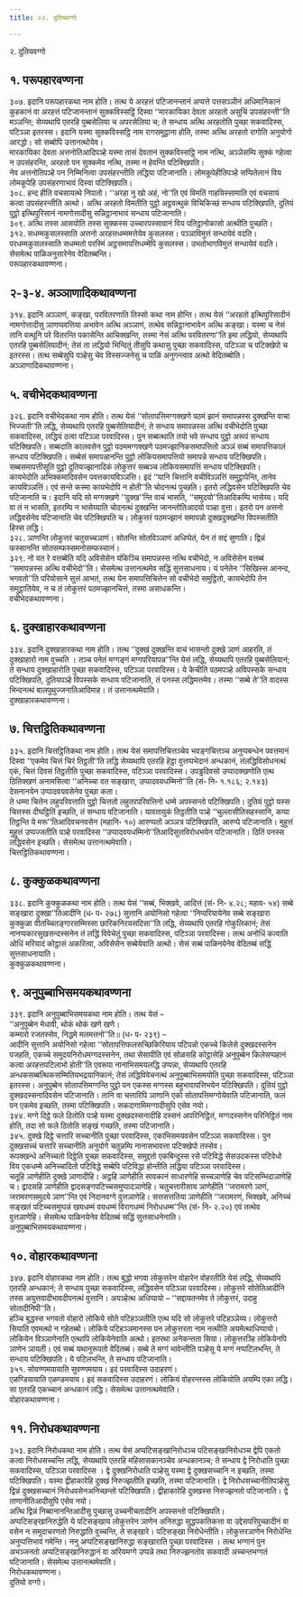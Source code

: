 ```yaml
---
title: ०२. दुतियवग्गो

---
```

२. दुतियवग्गो  


## १. परूपहारवण्णना

३०७. इदानि परूपहारकथा नाम होति। तत्थ ये अरहत्तं पटिजानन्तानं अप्पत्ते पत्तसञ्ञीनं अधिमानिकानं कुहकानं वा अरहत्तं पटिजानन्तानं सुक्कविस्सट्ठिं दिस्वा ‘‘मारकायिका देवता अरहतो असुचिं उपसंहरन्ती’’ति मञ्ञन्ति; सेय्यथापि एतरहि पुब्बसेलिया च अपरसेलिया च; ते सन्धाय अत्थि अरहतोति पुच्छा सकवादिस्स, पटिञ्ञा इतरस्स। इदानि यस्मा सुक्कविस्सट्ठि नाम रागसमुट्ठाना होति, तस्मा अत्थि अरहतो रागोति अनुयोगो आरद्धो। सो सब्बोपि उत्तानत्थोयेव।  
मारकायिका देवता अत्तनोतिआदिपञ्हे यस्मा तासं देवतानं सुक्कविस्सट्ठि नाम नत्थि, अञ्ञेसम्पि सुक्कं गहेत्वा न उपसंहरन्ति, अरहतो पन सुक्कमेव नत्थि, तस्मा न हेवन्ति पटिक्खिपति।  
नेव अत्तनोतिपञ्हे पन निम्मिनित्वा उपसंहरन्तीति लद्धिया पटिजानाति। लोमकूपेहीतिपञ्हे सप्पितेलानं विय लोमकूपेहि उपसंहरणाभावं दिस्वा पटिक्खिपति।  
३०८. हन्द हीति वचसायत्थे निपातो। ‘‘अरहा नु खो अहं, नो’’ति एवं विमतिं गाहयिस्सामाति एवं वचसायं कत्वा उपसंहरन्तीति अत्थो। अत्थि अरहतो विमतीति पुट्ठो अट्ठवत्थुकं विचिकिच्छं सन्धाय पटिक्खिपति, दुतियं पुट्ठो इत्थिपुरिसानं नामगोत्तादीसु सन्निट्ठानाभावं सन्धाय पटिजानाति।  
३०९. अत्थि तस्स आसयोति तस्स सुक्कस्स उच्चारपस्सावानं विय पतिट्ठानोकासो अत्थीति पुच्छति।  
३१२. सधम्मकुसलस्साति अत्तनो अरहत्तधम्ममत्तेयेव कुसलस्स। पञ्ञाविमुत्तं सन्धायेवं वदति। परधम्मकुसलस्साति सधम्मतो परस्मिं अट्ठसमापत्तिधम्मेपि कुसलस्स। उभतोभागविमुत्तं सन्धायेवं वदति। सेसमेत्थ पाळिअनुसारेनेव वेदितब्बन्ति।  
परूपहारकथावण्णना।  


## २-३-४. अञ्ञाणादिकथावण्णना

३१४. इदानि अञ्ञाणं, कङ्खा, परवितरणाति तिस्सो कथा नाम होन्ति। तत्थ येसं ‘‘अरहतो इत्थिपुरिसादीनं नामगोत्तादीसु ञाणप्पवत्तिया अभावेन अत्थि अञ्ञाणं, तत्थेव सन्निट्ठानाभावेन अत्थि कङ्खा। यस्मा च नेसं तानि वत्थूनि परे वितरन्ति पकासेन्ति आचिक्खन्ति, तस्मा नेसं अत्थि परवितरणा’’ति इमा लद्धियो, सेय्यथापि एतरहि पुब्बसेलियादीनं; तेसं ता लद्धियो भिन्दितुं तीसुपि कथासु पुच्छा सकवादिस्स, पटिञ्ञा च पटिक्खेपो च इतरस्स। तत्थ सब्बेसुपि पञ्हेसु चेव विस्सज्जनेसु च पाळिं अनुगन्त्वाव अत्थो वेदितब्बोति।  
अञ्ञाणादिकथावण्णना।  


## ५. वचीभेदकथावण्णना

३२६. इदानि वचीभेदकथा नाम होति। तत्थ येसं ‘‘सोतापत्तिमग्गक्खणे पठमं झानं समापन्नस्स दुक्खन्ति वाचा भिज्जती’’ति लद्धि, सेय्यथापि एतरहि पुब्बसेलियादीनं; ते सन्धाय समापन्नस्स अत्थि वचीभेदोति पुच्छा सकवादिस्स, लद्धियं ठत्वा पटिञ्ञा परवादिस्स। पुन सब्बत्थाति तयो भवे सन्धाय पुट्ठो अरूपं सन्धाय पटिक्खिपति। सब्बदाति कालवसेन पुट्ठो पठममग्गक्खणे पठमज्झानिकसमापत्तितो अञ्ञं सब्बं समापत्तिकालं सन्धाय पटिक्खिपति। सब्बेसं समापन्नानन्ति पुट्ठो लोकियसमापत्तियो समापन्ने सन्धाय पटिक्खिपति। सब्बसमापत्तीसूति पुट्ठो दुतियज्झानादिकं लोकुत्तरं सब्बञ्च लोकियसमापत्तिं सन्धाय पटिक्खिपति।  
कायभेदोति अभिक्कमादिवसेन पवत्तकायविञ्ञत्ति। इदं ‘‘यानि चित्तानि वचीविञ्ञत्तिं समुट्ठापेन्ति, तानेव कायविञ्ञत्तिं। एवं सन्ते कस्मा कायभेदोपि न होती’’ति चोदनत्थं पुच्छति। इतरो लद्धिवसेन पटिक्खिपति चेव पटिजानाति च। इदानि यदि सो मग्गक्खणे ‘‘दुक्ख’’न्ति वाचं भासति, ‘‘समुदयो’’तिआदिकम्पि भासेय्य। यदि वा तं न भासति, इतरम्पि न भासेय्याति चोदनत्थं दुक्खन्ति जानन्तोतिआदयो पञ्हा वुत्ता। इतरो पन अत्तनो लद्धिवसेनेव पटिजानाति चेव पटिक्खिपति च। लोकुत्तरं पठमज्झानं समापन्नो दुक्खदुक्खन्ति विपस्सतीति हिस्स लद्धि।  
३२८. ञाणन्ति लोकुत्तरं चतुसच्चञाणं। सोतन्ति सोतविञ्ञाणं अधिप्पेतं, येन तं सद्दं सुणाति। द्विन्नं फस्सानन्ति सोतसम्फस्समनोसम्फस्सानं।  
३२९. नो वत रे वत्तब्बेति यदि अविसेसेन यंकिञ्चि समापन्नस्स नत्थि वचीभेदो, न अविसेसेन वत्तब्बं ‘‘समापन्नस्स अत्थि वचीभेदो’’ति। सेसमेत्थ उत्तानत्थमेव सद्धिं सुत्तसाधनाय। यं पनेतेन ‘‘सिखिस्स आनन्द, भगवतो’’ति परियोसाने सुत्तं आभतं, तत्थ येन समापत्तिचित्तेन सो वचीभेदो समुट्ठितो, कायभेदोपि तेन समुट्ठातियेव, न च तं लोकुत्तरं पठमज्झानचित्तं, तस्मा असाधकन्ति।  
वचीभेदकथावण्णना।  


## ६. दुक्खाहारकथावण्णना

३३४. इदानि दुक्खाहारकथा नाम होति। तत्थ ‘‘दुक्खं दुक्खन्ति वाचं भासन्तो दुक्खे ञाणं आहरति, तं दुक्खाहारो नाम वुच्चति । तञ्च पनेतं मग्गङ्गं मग्गपरियापन्न’’न्ति येसं लद्धि, सेय्यथापि एतरहि पुब्बसेलियानं; ते सन्धाय दुक्खाहारोति पुच्छा सकवादिस्स, पटिञ्ञा परवादिस्स। ये केचीति पठमपञ्हे अविपस्सके सन्धाय पटिक्खिपति, दुतियपञ्हे विपस्सके सन्धाय पटिजानाति, तं पनस्स लद्धिमत्तमेव। तस्मा ‘‘सब्बे ते’’ति वादस्स भिन्दनत्थं बालपुथुज्जनातिआदिमाह। तं उत्तानत्थमेवाति।  
दुक्खाहारकथावण्णना।  


## ७. चित्तट्ठितिकथावण्णना

३३५. इदानि चित्तट्ठितिकथा नाम होति। तत्थ येसं समापत्तिचित्तञ्चेव भवङ्गचित्तञ्च अनुप्पबन्धेन पवत्तमानं दिस्वा ‘‘एकमेव चित्तं चिरं तिट्ठती’’ति लद्धि सेय्यथापि एतरहि हेट्ठा वुत्तप्पभेदानं अन्धकानं, तंलद्धिविसोधनत्थं एकं, चित्तं दिवसं तिट्ठतीति पुच्छा सकवादिस्स, पटिञ्ञा परवादिस्स। उपड्ढदिवसो उप्पादक्खणोति एत्थ ठितिक्खणं अनामसित्वा ‘‘अनिच्चा वत सङ्खारा, उप्पादवयधम्मिनो’’ति (सं॰ नि॰ १.१८६; २.१४३) देसनानयेन उप्पादवयवसेनेव पुच्छा कता।  
ते धम्मा चित्तेन लहुपरिवत्ताति पुट्ठो चित्ततो लहुतरपरिवत्तिनो धम्मे अपस्सन्तो पटिक्खिपति। दुतियं पुट्ठो यस्स चित्तस्स दीघट्ठितिं इच्छति, तं सन्धाय पटिजानाति। यावतायुकं तिट्ठतीति पञ्हे ‘‘चुल्लासीतिसहस्सानि, कप्पा तिट्ठन्ति ये मरू’’तिआदिवचनवसेन (महानि॰ १०) आरुप्पतो अञ्ञत्र पटिक्खिपति, आरुप्पे पटिजानाति। मुहुत्तं मुहुत्तं उप्पज्जतीति पञ्हे परवादिस्स ‘‘उप्पादवयधम्मिनो’’तिआदिसुत्तविरोधभयेन पटिजानाति। ठितिं पनस्स लद्धिवसेन इच्छति। सेसमेत्थ उत्तानत्थमेवाति।  
चित्तट्ठितिकथावण्णना।  


## ८. कुक्कुळकथावण्णना

३३८. इदानि कुक्कुळकथा नाम होति। तत्थ येसं ‘‘सब्बं, भिक्खवे, आदित्तं (सं॰ नि॰ ४.२८; महाव॰ ५४) सब्बे सङ्खारा दुक्खा’’तिआदीनि (ध॰ प॰ २७८) सुत्तानि अयोनिसो गहेत्वा ‘‘निप्परियायेनेव सब्बे सङ्खारा कुक्कुळा वीतच्चितङ्गारसम्मिस्सा छारिकनिरयसदिसा’’ति लद्धि, सेय्यथापि एतरहि गोकुलिकानं; तेसं नानप्पकारसुखसन्दस्सनेन तं लद्धिं विवेचेतुं पुच्छा सकवादिस्स, पटिञ्ञा परवादिस्स। तत्थ अनोधिं कत्वाति ओधिं मरियादं कोट्ठासं अकरित्वा, अविसेसेन सब्बेयेवाति अत्थो। सेसं सब्बं पाळिनयेनेव वेदितब्बं सद्धिं सुत्तसाधनायाति।  
कुक्कुळकथावण्णना।  


## ९. अनुपुब्बाभिसमयकथावण्णना

३३९. इदानि अनुपुब्बाभिसमयकथा नाम होति। तत्थ येसं –  
‘‘अनुपुब्बेन मेधावी, थोकं थोकं खणे खणे।  
कम्मारो रजतस्सेव, निद्धमे मलमत्तनो’’ति॥ (ध॰ प॰ २३९) –  
आदीनि सुत्तानि अयोनिसो गहेत्वा ‘‘सोतापत्तिफलसच्छिकिरियाय पटिपन्नो एकच्चे किलेसे दुक्खदस्सनेन पजहति, एकच्चे समुदयनिरोधमग्गदस्सनेन, तथा सेसापीति एवं सोळसहि कोट्ठासेहि अनुपुब्बेन किलेसप्पहानं कत्वा अरहत्तपटिलाभो होती’’ति एवरूपा नानाभिसमयलद्धि उप्पन्ना, सेय्यथापि एतरहि अन्धकसब्बत्थिकसम्मितियभद्रयानिकानं; तेसं लद्धिविवेचनत्थं अनुपुब्बाभिसमयोति पुच्छा सकवादिस्स, पटिञ्ञा इतरस्स। अनुपुब्बेन सोतापत्तिमग्गन्ति पुट्ठो पन एकस्स मग्गस्स बहुभावापत्तिभयेन पटिक्खिपति। दुतियं पुट्ठो दुक्खदस्सनादिवसेन पटिजानाति। तानि वा चत्तारिपि ञाणानि एको सोतापत्तिमग्गोयेवाति पटिजानाति, फलं पन एकमेव इच्छति, तस्मा पटिक्खिपति। सकदागामिमग्गादीसुपि एसेव नयो।  
३४४. मग्गे दिट्ठे फले ठितोति पञ्हे यस्मा दुक्खदस्सनादीहि दस्सनं अपरिनिट्ठितं, मग्गदस्सनेन परिनिट्ठितं नाम होति, तदा सो फले ठितोति सङ्खं गच्छति, तस्मा पटिजानाति।  
३४५. दुक्खे दिट्ठे चत्तारि सच्चानीति पुच्छा परवादिस्स, एकाभिसमयवसेन पटिञ्ञा सकवादिस्स। पुन दुक्खसच्चं चत्तारि सच्चानीति अनुयोगे चतुन्नम्पि नानासभावत्ता पटिक्खेपो तस्सेव।  
रूपक्खन्धे अनिच्चतो दिट्ठेति पुच्छा सकवादिस्स, समुद्दतो एकबिन्दुस्स रसे पटिविद्धे सेसउदकस्स पटिवेधो विय एकधम्मे अनिच्चादितो पटिविद्धे सब्बेपि पटिविद्धा होन्तीति लद्धिया पटिञ्ञा परवादिस्स।  
चतूहि ञाणेहीति दुक्खे ञाणादीहि। अट्ठहि ञाणेहीति सावकानं साधारणेहि सच्चञाणेहि चेव पटिसम्भिदाञाणेहि च। द्वादसहि ञाणेहीति द्वादसङ्गपटिच्चसमुप्पादञाणेहि। चतुचत्तारीसाय ञाणेहीति ‘‘जरामरणे ञाणं, जरामरणसमुदये ञाण’’न्ति एवं निदानवग्गे वुत्तञाणेहि। सत्तसत्ततिया ञाणेहीति ‘‘जरामरणं, भिक्खवे, अनिच्चं सङ्खतं पटिच्चसमुप्पन्नं खयधम्मं वयधम्मं विरागधम्मं निरोधधम्म’’न्ति (सं॰ नि॰ २.२०) एवं तत्थेव वुत्तञाणेहि। सेसमेत्थ पाळिनयेनेव वेदितब्बं सद्धिं सुत्तसाधनेनाति।  
अनुपुब्बाभिसमयकथावण्णना।  


## १०. वोहारकथावण्णना

३४७. इदानि वोहारकथा नाम होति। तत्थ बुद्धो भगवा लोकुत्तरेन वोहारेन वोहरतीति येसं लद्धि, सेय्यथापि एतरहि अन्धकानं; ते सन्धाय पुच्छा सकवादिस्स, लद्धिवसेन पटिञ्ञा परवादिस्स। लोकुत्तरे सोतेतिआदीनि तस्स अयुत्तवादीभावदीपनत्थं वुत्तानि। अयञ्हेत्थ अधिप्पायो – ‘‘सद्दायतनमेव ते लोकुत्तरं, उदाहु सोतादीनिपी’’ति।  
हञ्चि बुद्धस्स भगवतो वोहारो लोकिये सोते पटिहञ्ञतीति एत्थ यदि सो लोकुत्तरे पटिहञ्ञेय्य। लोकुत्तरो सियाति एवमत्थो न गहेतब्बो। लोकिये पटिहञ्ञमानस्स पन लोकुत्तरता नाम नत्थीति अयमेत्थाधिप्पायो। लोकियेन विञ्ञाणेनाति एत्थापि लोकियेनेवाति अत्थो। इतरथा अनेकन्तता सिया। लोकुत्तरञ्हि लोकियेनपि ञाणेन ञायती। एवं सब्बं यथानुरूपतो वेदितब्बं। सब्बे ते मग्गं भावेन्तीति पञ्हेसु ये मग्गं नप्पटिलभन्ति, ते सन्धाय पटिक्खिपति। ये पटिलभन्ति, ते सन्धाय पटिजानाति।  
३५१. सोवण्णमयायाति सुवण्णमयाय। इदं परवादिस्स उदाहरणं।  
एळण्डियायाति एळण्डमयाय। इदं सकवादिस्स उदाहरणं। लोकियं वोहरन्तस्स लोकियोति अयम्पि एका लद्धि। सा एतरहि एकच्चानं अन्धकानं लद्धि। सेसमेत्थ उत्तानत्थमेवाति।  
वोहारकथावण्णना।  


## ११. निरोधकथावण्णना

३५३. इदानि निरोधकथा नाम होति। तत्थ येसं अप्पटिसङ्खानिरोधञ्च पटिसङ्खानिरोधञ्च द्वेपि एकतो कत्वा निरोधसच्चन्ति लद्धि, सेय्यथापि एतरहि महिसासकानञ्चेव अन्धकानञ्च; ते सन्धाय द्वे निरोधाति पुच्छा सकवादिस्स, पटिञ्ञा परवादिस्स । द्वे दुक्खनिरोधाति पञ्हेसु यस्मा द्वे दुक्खसच्चानि न इच्छति, तस्मा पटिक्खिपति। यस्मा द्वीहाकारेहि दुक्खं निरुज्झतीति इच्छति, तस्मा पटिजानाति। द्वे निरोधसच्चानीतिपञ्हेसु द्विन्नं दुक्खसच्चानं निरोधवसेनअनिच्छन्तो पटिक्खिपति। द्वीहाकारेहि दुक्खस्स निरुज्झनतो पटिजानाति। द्वे ताणानीतिआदीसुपि एसेव नयो।  
अत्थि द्विन्नं निब्बानानन्तिआदीसु पुच्छासु उच्चनीचतादीनि अपस्सन्तो पटिक्खिपति।  
अप्पटिसङ्खानिरुद्धेति ये पटिसङ्खाय लोकुत्तरेन ञाणेन अनिरुद्धा सुद्धपकतिकत्ता वा उद्देसपरिपुच्छादीनं वा वसेन न समुदाचरणतो निरुद्धाति वुच्चन्ति, ते सङ्खारे। पटिसङ्खा निरोधेन्तीति। लोकुत्तरञाणेन निरोधेन्ति अनुप्पत्तिभावं गमेन्ति। ननु अप्पटिसङ्खानिरुद्धा सङ्खाराति पुच्छा परवादिस्स । तत्थ भग्गानं पुन अभञ्जनतो अप्पटिसङ्खानिरुद्धानं वा अरियमग्गे उप्पन्ने तथा निरुज्झनतोव सकवादी अच्चन्तभग्गतं पटिजानाति। सेसमेत्थ उत्तानत्थमेवाति।  
निरोधकथावण्णना।  
दुतियो वग्गो।  